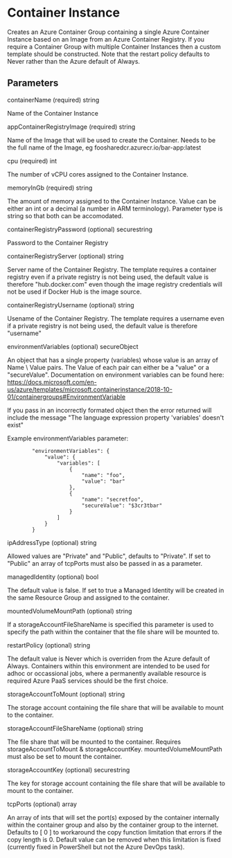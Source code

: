 # Container Instance

Creates an Azure Container Group containing a single Azure Container Instance based on an Image from an Azure Container Registry.  If you require a Container Group with multiple Container Instances then a custom template should be constructed.  Note that the restart policy defaults to Never rather than the Azure default of Always.

## Parameters

containerName (required) string

Name of the Container Instance

appContainerRegistryImage (required) string

Name of the Image that will be used to create the Container.  Needs to be the full name of the Image, eg foosharedcr.azurecr.io/bar-app:latest

cpu (required) int

The number of vCPU cores assigned to the Container Instance.

memoryInGb (required) string

The amount of memory assigned to the Container Instance.  Value can be either an int or a decimal (a number in ARM terminology).  Parameter type is string so that both can be accomodated.

containerRegistryPassword (optional) securestring

Password to the Container Registry

containerRegistryServer (optional) string

Server name of the Container Registry.  The template requires a container registry even if a private registry is not being used, the default value is therefore "hub.docker.com" even though the image registry credentials will not be used if Docker Hub is the image source.

containerRegistryUsername (optional) string

Usename of the Container Registry.  The template requires a username even if a private registry is not being used, the default value is therefore "username"

environmentVariables  (optional) secureObject

An object that has a single property (variables) whose value is an array of Name \ Value pairs.  The Value of each pair can either be a "value" or a "secureValue".  Documentation on environment variables can be found here: https://docs.microsoft.com/en-us/azure/templates/microsoft.containerinstance/2018-10-01/containergroups#EnvironmentVariable

If you pass in an incorrectly formated object then the error returned will include the message "The language expression property 'variables' doesn't exist"

Example environmentVariables parameter:

````
        "environmentVariables": {
            "value": {
                "variables": [
                    {
                        "name": "foo",
                        "value": "bar"
                    },
                    {
                        "name": "secretfoo",
                        "secureValue": "$3cr3tbar"
                    }
                ]
            }
        }
````

ipAddressType (optional) string

Allowed values are "Private" and "Public", defaults to "Private".  If set to "Public" an array of tcpPorts must also be passed in as a parameter.

managedIdentity (optional) bool

The default value is false.  If set to true a Managed Identity will be created in the same Resource Group and assigned to the container.

mountedVolumeMountPath (optional) string

If a storageAccountFileShareName is specified this parameter is used to specify the path within the container that the file share will be mounted to.

restartPolicy (optional) string

The default value is Never which is overriden from the Azure default of Always.  Containers within this environment are intended to be used for adhoc or occassional jobs, where a permanently available resource is required Azure PaaS services should be the first choice.

storageAccountToMount (optional) string

The storage account containing the file share that will be available to mount to the container.

storageAccountFileShareName (optional) string

The file share that will be mounted to the container.  Requires storageAccountToMount & storageAccountKey.  mountedVolumeMountPath must also be set to mount the container.

storageAccountKey (optional) securestring

The key for storage account containing the file share that will be available to mount to the container.

tcpPorts (optional) array

An array of ints that will set the port(s) exposed by the container internally within the container group and also by the container group to the internet.  Defaults to [ 0 ] to workaround the copy function limitation that errors if the copy length is 0.  Default value can be removed when this limitation is fixed (currently fixed in PowerShell but not the Azure DevOps task).